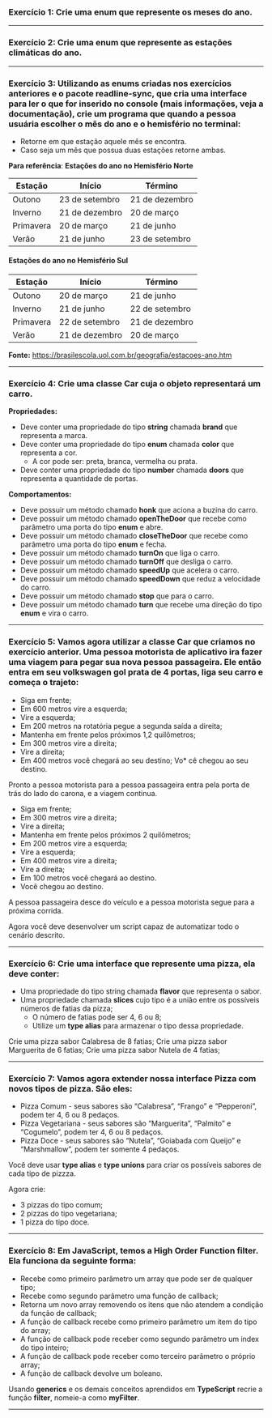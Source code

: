 ### Exercício 1: Crie uma enum que represente os meses do ano.

---

### Exercício 2: Crie uma enum que represente as estações climáticas do ano.

---

### Exercício 3: Utilizando as enums criadas nos exercícios anteriores e o pacote readline-sync, que cria uma interface para ler o que for inserido no console (mais informações, veja a documentação), crie um programa que quando a pessoa usuária escolher o mês do ano e o hemisfério no terminal:

* Retorne em que estação aquele mês se encontra.
* Caso seja um mês que possua duas estações retorne ambas.

**Para referência**:
**Estações do ano no Hemisfério Norte**

| Estação   | Início         | Término        |
| --------- | -------------- | -------------- |
| Outono    | 23 de setembro | 21 de dezembro |
| Inverno   | 21 de dezembro | 20 de março    |
| Primavera | 20 de março    | 21 de junho    |
| Verão     | 21 de junho    | 23 de setembro |

#### Estações do ano no Hemisfério Sul

| Estação   | Início         | Término        |
| --------- | -------------- | -------------- |
| Outono    | 20 de março    | 21 de junho    |
| Inverno   | 21 de junho    | 22 de setembro |
| Primavera | 22 de setembro | 21 de dezembro |
| Verão     | 21 de dezembro | 20 de março    |

**Fonte:** <https://brasilescola.uol.com.br/geografia/estacoes-ano.htm>

--- 

### Exercício 4: Crie uma classe Car cuja o objeto representará um carro.
**Propriedades:**
* Deve conter uma propriedade do tipo **string** chamada **brand** que representa a marca.
* Deve conter uma propriedade do tipo **enum** chamada **color** que representa a cor.
  * A cor pode ser: preta, branca, vermelha ou prata.
* Deve conter uma propriedade do tipo **number** chamada **doors** que representa a quantidade de portas.

**Comportamentos:**
* Deve possuir um método chamado **honk** que aciona a buzina do carro.
* Deve possuir um método chamado **openTheDoor** que recebe como parâmetro uma porta do tipo **enum** e abre.
* Deve possuir um método chamado **closeTheDoor** que recebe como parâmetro uma porta do tipo **enum** e fecha.
* Deve possuir um método chamado **turnOn** que liga o carro.
* Deve possuir um método chamado **turnOff** que desliga o carro.
* Deve possuir um método chamado **speedUp** que acelera o carro.
* Deve possuir um método chamado **speedDown** que reduz a velocidade do carro.
* Deve possuir um método chamado **stop** que para o carro.
* Deve possuir um método chamado **turn** que recebe uma direção do tipo **enum** e vira o carro.

--- 

### Exercício 5: Vamos agora utilizar a classe Car que criamos no exercício anterior. Uma pessoa motorista de aplicativo ira fazer uma viagem para pegar sua nova pessoa passageira. Ele então entra em seu volkswagen gol prata de 4 portas, liga seu carro e começa o trajeto:
* Siga em frente;
* Em 600 metros vire a esquerda;
* Vire a esquerda;
* Em 200 metros na rotatória pegue a segunda saída a direita;
* Mantenha em frente pelos próximos 1,2 quilômetros;
* Em 300 metros vire a direita;
* Vire a direita;
* Em 400 metros você chegará ao seu destino;
Vo* cê chegou ao seu destino.

Pronto a pessoa motorista para a pessoa passageira entra pela porta de trás do lado do carona, e a viagem continua.

* Siga em frente;
* Em 300 metros vire a direita;
* Vire a direita;
* Mantenha em frente pelos próximos 2 quilômetros;
* Em 200 metros vire a esquerda;
* Vire a esquerda;
* Em 400 metros vire a direita;
* Vire a direita;
* Em 100 metros você chegará ao destino.
* Você chegou ao destino.

A pessoa passageira desce do veículo e a pessoa motorista segue para a próxima corrida.

Agora você deve desenvolver um script capaz de automatizar todo o cenário descrito.

---

### Exercício 6: Crie uma interface que represente uma pizza, ela deve conter:
* Uma propriedade do tipo string chamada **flavor** que representa o sabor.
* Uma propriedade chamada **slices** cujo tipo é a união entre os possíveis números de fatias da pizza;
  * O número de fatias pode ser 4, 6 ou 8;
  * Utilize um **type alias** para armazenar o tipo dessa propriedade.

Crie uma pizza sabor Calabresa de 8 fatias; Crie uma pizza sabor Marguerita de 6 fatias; Crie uma pizza sabor Nutela de 4 fatias;

---

### Exercício 7: Vamos agora extender nossa interface Pizza com novos tipos de pizza. São eles:
* Pizza Comum - seus sabores são “Calabresa”, “Frango” e “Pepperoni”, podem ter 4, 6 ou 8 pedaços.
* Pizza Vegetariana - seus sabores são “Marguerita”, “Palmito” e “Cogumelo”, podem ter 4, 6 ou 8 pedaços.
* Pizza Doce - seus sabores são “Nutela”, “Goiabada com Queijo” e “Marshmallow”, podem ter somente 4 pedaços.

Você deve usar **type alias** e **type unions** para criar os possíveis sabores de cada tipo de pizzza.

Agora crie:
* 3 pizzas do tipo comum;
* 2 pizzas do tipo vegetariana;
* 1 pizza do tipo doce.

---

### Exercício 8: Em JavaScript, temos a High Order Function filter. Ela funciona da seguinte forma:
* Recebe como primeiro parâmetro um array que pode ser de qualquer tipo;
* Recebe como segundo parâmetro uma função de callback;
* Retorna um novo array removendo os itens que não atendem a condição da função de callback;
* A função de callback recebe como primeiro parâmetro um item do tipo do array;
* A função de callback pode receber como segundo parâmetro um index do tipo inteiro;
* A função de callback pode receber como terceiro parâmetro o próprio array;
* A função de callback devolve um boleano.

Usando **generics** e os demais conceitos aprendidos em **TypeScript** recrie a função **filter**, nomeie-a como **myFilter**.

---

